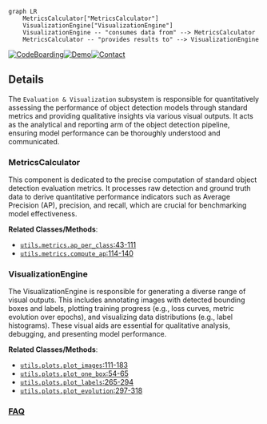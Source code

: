 ```mermaid
graph LR
    MetricsCalculator["MetricsCalculator"]
    VisualizationEngine["VisualizationEngine"]
    VisualizationEngine -- "consumes data from" --> MetricsCalculator
    MetricsCalculator -- "provides results to" --> VisualizationEngine
```

[![CodeBoarding](https://img.shields.io/badge/Generated%20by-CodeBoarding-9cf?style=flat-square)](https://github.com/CodeBoarding/GeneratedOnBoardings)[![Demo](https://img.shields.io/badge/Try%20our-Demo-blue?style=flat-square)](https://www.codeboarding.org/demo)[![Contact](https://img.shields.io/badge/Contact%20us%20-%20contact@codeboarding.org-lightgrey?style=flat-square)](mailto:contact@codeboarding.org)

## Details

The `Evaluation & Visualization` subsystem is responsible for quantitatively assessing the performance of object detection models through standard metrics and providing qualitative insights via various visual outputs. It acts as the analytical and reporting arm of the object detection pipeline, ensuring model performance can be thoroughly understood and communicated.

### MetricsCalculator
This component is dedicated to the precise computation of standard object detection evaluation metrics. It processes raw detection and ground truth data to derive quantitative performance indicators such as Average Precision (AP), precision, and recall, which are crucial for benchmarking model effectiveness.


**Related Classes/Methods**:

- <a href="https://github.com/WongKinYiu/PyTorch_YOLOv4/blob/master/utils/metrics.py#L43-L111" target="_blank" rel="noopener noreferrer">`utils.metrics.ap_per_class`:43-111</a>
- <a href="https://github.com/WongKinYiu/PyTorch_YOLOv4/blob/master/utils/metrics.py#L114-L140" target="_blank" rel="noopener noreferrer">`utils.metrics.compute_ap`:114-140</a>


### VisualizationEngine
The VisualizationEngine is responsible for generating a diverse range of visual outputs. This includes annotating images with detected bounding boxes and labels, plotting training progress (e.g., loss curves, metric evolution over epochs), and visualizing data distributions (e.g., label histograms). These visual aids are essential for qualitative analysis, debugging, and presenting model performance.


**Related Classes/Methods**:

- <a href="https://github.com/WongKinYiu/PyTorch_YOLOv4/blob/master/utils/plots.py#L111-L183" target="_blank" rel="noopener noreferrer">`utils.plots.plot_images`:111-183</a>
- <a href="https://github.com/WongKinYiu/PyTorch_YOLOv4/blob/master/utils/plots.py#L54-L65" target="_blank" rel="noopener noreferrer">`utils.plots.plot_one_box`:54-65</a>
- <a href="https://github.com/WongKinYiu/PyTorch_YOLOv4/blob/master/utils/plots.py#L265-L294" target="_blank" rel="noopener noreferrer">`utils.plots.plot_labels`:265-294</a>
- <a href="https://github.com/WongKinYiu/PyTorch_YOLOv4/blob/master/utils/plots.py#L297-L318" target="_blank" rel="noopener noreferrer">`utils.plots.plot_evolution`:297-318</a>




### [FAQ](https://github.com/CodeBoarding/GeneratedOnBoardings/tree/main?tab=readme-ov-file#faq)